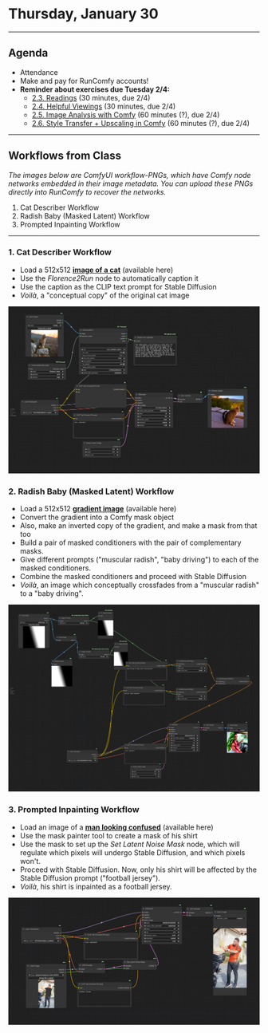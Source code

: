 # Thursday, January 30

---

## Agenda

* Attendance
* Make and pay for RunComfy accounts!
* **Reminder about exercises due Tuesday 2/4:** 
	* [2.3. Readings](https://github.com/golanlevin/gen-ai/blob/main/assignments/assignment_2.md#23-readings) (30 minutes, due 2/4)
	* [2.4. Helpful Viewings](https://github.com/golanlevin/gen-ai/blob/main/assignments/assignment_2.md#24-helpful-viewings) (30 minutes, due 2/4)
	* [2.5. Image Analysis with Comfy](https://github.com/golanlevin/gen-ai/blob/main/assignments/assignment_2.md#25-image-analysis-with-comfy) (60 minutes (?), due 2/4)
	* [2.6. Style Transfer + Upscaling in Comfy](https://github.com/golanlevin/gen-ai/blob/main/assignments/assignment_2.md#26-style-transfer--upscaling-in-comfy) (60 minutes (?), due 2/4)

---

## Workflows from Class

*The images below are ComfyUI workflow-PNGs, which have Comfy node networks embedded in their image metadata. You can upload these PNGs directly into RunComfy to recover the networks.* 

1. Cat Describer Workflow
2. Radish Baby (Masked Latent) Workflow
3. Prompted Inpainting Workflow

---

### 1. Cat Describer Workflow

* Load a 512x512 [**image of a cat**](workflows/cat.jpg) (available here)
* Use the *Florence2Run* node to automatically caption it
* Use the caption as the CLIP text prompt for Stable Diffusion
* *Voilà*, a "conceptual copy" of the original cat image

![cat-describer-workflow.png](workflows/cat-describer-workflow.png)

### 2. Radish Baby (Masked Latent) Workflow

* Load a 512x512 [**gradient image**](workflows/gradient.jpg) (available here)
* Convert the gradient into a Comfy mask object
* Also, make an inverted copy of the gradient, and make a mask from that too
* Build a pair of masked conditioners with the pair of complementary masks. 
* Give different prompts ("muscular radish", "baby driving") to each of the masked conditioners. 
* Combine the masked conditioners and proceed with Stable Diffusion
* *Voilà*, an image which conceptually crossfades from a "muscular radish" to a "baby driving".

![masked-latent-workflow.png](workflows/masked-latent-workflow.png)

### 3. Prompted Inpainting Workflow

* Load an image of a [**man looking confused**](workflows/pexels-photo-6867962.jpg) (available here)
* Use the mask painter tool to create a mask of his shirt
* Use the mask to set up the *Set Latent Noise Mask* node, which will regulate which pixels will undergo Stable Diffusion, and which pixels won't. 
* Proceed with Stable Diffusion. Now, only his shirt will be affected by the Stable Diffusion prompt ("football jersey"). 
* *Voilà*, his shirt is inpainted as a football jersey. 

![prompted-inpainting-workflow.png](workflows/prompted-inpainting-workflow.png)


<!-- 

--- 

## Hello Comfy

* Introduction to [the ComfyUI Ecosystem](https://github.com/golanlevin/gen-ai/blob/main/assignments/assignment_2.md#22-comfyui-ecosystem-exploration)
* [Clip Interrogator](https://replicate.com/pharmapsychotic/clip-interrogator) - A tool to tell us the prompt for a given image.

### Time Permitting / On Deck

* [More Like This, Please: Programming with Examples](https://golancourses.net/60120/daily-notes/unit-1/machine-learning-art/)
* [Bias and AI](https://github.com/golanlevin/lectures/tree/master/lecture_ai_bias)
* 
-->
